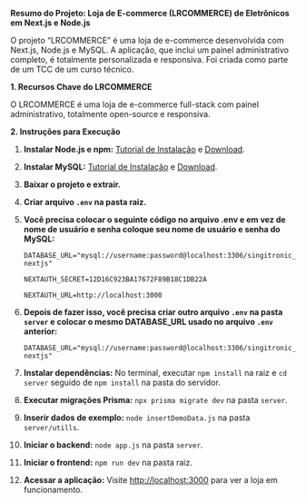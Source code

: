 **Resumo do Projeto: Loja de E-commerce (LRCOMMERCE) de Eletrônicos em Next.js e Node.js**

O projeto “LRCOMMERCE” é uma loja de e-commerce desenvolvida com Next.js, Node.js e MySQL. A aplicação, que inclui um painel administrativo completo, é totalmente personalizada e responsiva. Foi criada como parte de um TCC de um curso técnico.

**1. Recursos Chave do LRCOMMERCE**

O LRCOMMERCE é uma loja de e-commerce full-stack com painel administrativo, totalmente open-source e responsiva.

**2. Instruções para Execução**

1. **Instalar Node.js e npm:** [Tutorial de Instalação](https://www.youtube.com/watch?v=4FAtFwKVhn0) e [Download](https://nodejs.org/en).
2. **Instalar MySQL:** [Tutorial de Instalação](https://www.youtube.com/watch?v=BxdSUGBs0gM&t=212s) e [Download](https://dev.mysql.com/downloads/installer/).
3. **Baixar o projeto e extrair.**
4. **Criar arquivo `.env` na pasta raiz.**
5. **Você precisa colocar o seguinte código no arquivo .env e em vez de nome de usuário e senha coloque seu nome de usuário e senha do MySQL:**
   
     `DATABASE_URL="mysql://username:password@localhost:3306/singitronic_nextjs"`
  
     `NEXTAUTH_SECRET=12D16C923BA17672F89B18C1DB22A`
  
     `NEXTAUTH_URL=http://localhost:3000`

7. **Depois de fazer isso, você precisa criar outro arquivo `.env` na pasta `server` e colocar o mesmo DATABASE_URL usado no arquivo `.env` anterior:**

     `DATABASE_URL="mysql://username:password@localhost:3306/singitronic_nextjs"`
   
9. **Instalar dependências:** No terminal, executar `npm install` na raiz e `cd server` seguido de `npm install` na pasta do servidor.
10. **Executar migrações Prisma:** `npx prisma migrate dev` na pasta `server`.
11. **Inserir dados de exemplo:** `node insertDemoData.js` na pasta `server/utills`.
12. **Iniciar o backend:** `node app.js` na pasta `server`.
13. **Iniciar o frontend:** `npm run dev` na pasta raiz.
14. **Acessar a aplicação:** Visite [http://localhost:3000](http://localhost:3000) para ver a loja em funcionamento.
